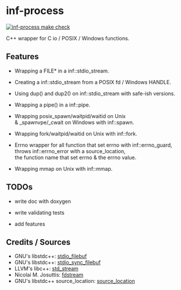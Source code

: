 # inf-process

[![inf-process make check](https://github.com/VokunGahrotLaas/inf-process/actions/workflows/check.yml/badge.svg?branch=master)](https://github.com/VokunGahrotLaas/inf-process/actions/workflows/check.yml?query=branch%3Amaster)

C++ wrapper for C io / POSIX / Windows functions.

## Features

* Wrapping a FILE* in a inf::stdio_stream.

* Creating a inf::stdio_stream from a POSIX fd / Windows HANDLE.

* Using dup() and dup2() on inf::stdio_stream with safe-ish versions.

* Wrapping a pipe() in a inf::pipe.

* Wrapping posix_spawn/waitpid/waitid on Unix \
    & _spawnvpe/_cwait on Windows with inf::spawn.

* Wrapping fork/waitpid/waitid on Unix with inf::fork.

* Errno wrapper for all function that set errno with inf::errno_guard, \
    throws inf::errno_error with a source_location, \
    the function name that set errno & the errno value.

* Wrapping mmap on Unix with inf::mmap.

## TODOs

* write doc with doxygen

* write validating tests

* add features

## Credits / Sources

* GNU's libstdc++: [stdio_filebuf](https://gcc.gnu.org/onlinedocs/gcc-13.1.0/libstdc++/api/a12263.html)
* GNU's libstdc++: [stdio_sync_filebuf](https://gcc.gnu.org/onlinedocs/gcc-13.1.0/libstdc++/api/a12267.html)
* LLVM's libc++: [std_stream](https://github.com/llvm/llvm-project/blob/main/libcxx/src/std_stream.h)
* Nicolai M. Josuttis: [fdstream](http://www.josuttis.com/cppcode/fdstream.html)
* GNU's libstdc++ source_location: [source_location](https://github.com/gcc-mirror/gcc/blob/1f973c295b699011acd7d5fcb04bd2bf887da16d/libstdc%2B%2B-v3/include/experimental/source_location)
